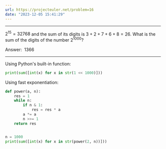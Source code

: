 ```yaml
---
url: https://projecteuler.net/problem=16
date: "2023-12-05 15:41:29"
---
```

---
$2^{15} = 32768$ and the sum of its digits is $3 + 2 + 7 + 6 + 8 = 26$.
What is the sum of the digits of the number $2^{1000}$?

Answer:  1366

---
Using Python's built-in function:
```python
print(sum([int(x) for x in str(1 << 1000)]))
```

Using fast exponentiation:
```python
def power(a, n):
    res = 1
    while n:
        if n & 1:
            res = res * a
        a *= a
        n >>= 1
    return res


n = 1000
print(sum([int(x) for x in str(power(2, n))]))
```
